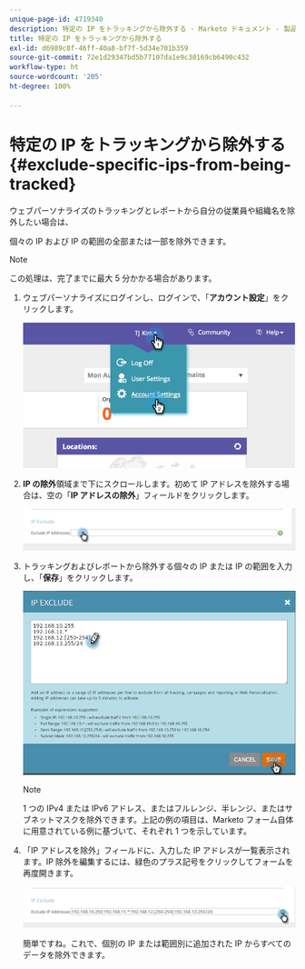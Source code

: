 ```yaml
---
unique-page-id: 4719340
description: 特定の IP をトラッキングから除外する - Marketo ドキュメント - 製品ドキュメント
title: 特定の IP をトラッキングから除外する
exl-id: d6989c8f-46ff-40a8-bf7f-5d34e701b359
source-git-commit: 72e1d29347bd5b77107da1e9c30169cb6490c432
workflow-type: ht
source-wordcount: '205'
ht-degree: 100%

---
```


# 特定の IP をトラッキングから除外する {#exclude-specific-ips-from-being-tracked}

ウェブパーソナライズのトラッキングとレポートから自分の従業員や組織名を除外したい場合は、

個々の IP および IP の範囲の全部または一部を除外できます。

>[!NOTE]
>
>この処理は、完了までに最大 5 分かかる場合があります。

1. ウェブパーソナライズにログインし、ログインで、「**アカウント設定**」をクリックします。

   ![](assets/image2014-11-19-19-3a25-3a41.png)

1. **IP の除外**&#x200B;領域まで下にスクロールします。初めて IP アドレスを除外する場合は、空の「**IP アドレスの除外**」フィールドをクリックします。

   ![](assets/image2016-11-4-10-3a27-3a1.png)

1. トラッキングおよびレポートから除外する個々の IP または IP の範囲を入力し、「**保存**」をクリックします。

   ![](assets/exclude-ips-form-hands.png)

   >[!NOTE]
   >
   >1 つの IPv4 または IPv6 アドレス、またはフルレンジ、半レンジ、またはサブネットマスクを除外できます。上記の例の項目は、Marketo フォーム自体に用意されている例に基づいて、それぞれ 1 つを示しています。

1. 「IP アドレスを除外」フィールドに、入力した IP アドレスが一覧表示されます。IP 除外を編集するには、緑色のプラス記号をクリックしてフォームを再度開きます。

   ![](assets/exclude-ips-after.png)

   簡単ですね。これで、個別の IP または範囲別に追加された IP からすべてのデータを除外できます。
